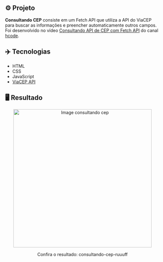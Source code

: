 ## ⚙️ Projeto
**Consultando CEP** consiste em um Fetch API que utiliza a API do ViaCEP para buscar as informações e preencher automaticamente outros campos. Foi desenvolvido no vídeo <a href="https://youtu.be/Pi6wkdU2vR4">Consultando API de CEP com Fetch API</a> do canal <a href="https://youtube.com/c/HcodeBrasil">hcode</a>.


## ✈️ Tecnologias
- HTML
- CSS
- JavaScript
- <a href="https://viacep.com.br/">ViaCEP API</a>


## 🖥️ Resultado
<div align="center">
  <img alt="Image consultando cep" src="https://i.imgur.com/GQuzcU0.png" width="450px">
  <p>Confira o resultado: <a href="https://consultando-cep-ruuuff.netlify.app"></a>consultando-cep-ruuuff</p>
</div>